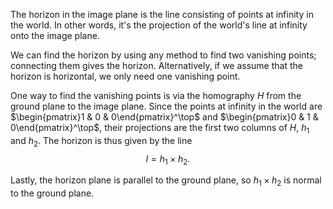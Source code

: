 The horizon in the image plane is the line consisting of points at infinity in the world. In other words, it's the projection of the world's line at infinity onto the image plane.

We can find the horizon by using any method to find two vanishing points; connecting them gives the horizon. Alternatively, if we assume that the horizon is horizontal, we only need one vanishing point.

One way to find the vanishing points is via the homography $H$ from the ground plane to the image plane. Since the points at infinity in the world are $\begin{pmatrix}1 & 0 & 0\end{pmatrix}^\top$ and $\begin{pmatrix}0 & 1 & 0\end{pmatrix}^\top$, their projections are the first two columns of $H$, $h_1$ and $h_2$. The horizon is thus given by the line $$l = h_1 \times h_2.$$

Lastly, the horizon plane is parallel to the ground plane, so $h_1 \times h_2$ is normal to the ground plane.